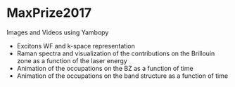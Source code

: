 # MaxPrize2017
Images and Videos using Yambopy

- Excitons WF and k-space representation
- Raman spectra and visualization of the contributions on the Brillouin zone as a function of the laser energy
- Animation of the occupations on the BZ as a function of time
- Animation of the occupations on the band structure as a function of time
